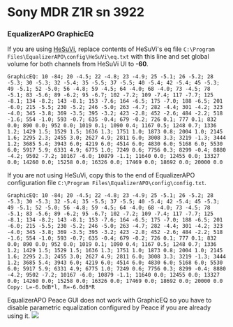 # Sony MDR Z1R sn 3922
### EqualizerAPO GraphicEQ
If you are using [HeSuVi](https://sourceforge.net/projects/hesuvi/), replace contents of HeSuVi's eq file `C:\Program Files\EqualizerAPO\config\HeSuVi\eq.txt` with this line and set global volume for both channels from HeSuVi UI to **-60**.
```
GraphicEQ: 10 -84; 20 -4.5; 22 -4.8; 23 -4.9; 25 -5.1; 26 -5.2; 28 -5.3; 30 -5.3; 32 -5.4; 35 -5.5; 37 -5.5; 40 -5.4; 42 -5.4; 45 -5.3; 49 -5.1; 52 -5.0; 56 -4.8; 59 -4.5; 64 -4.0; 68 -4.0; 73 -4.5; 78 -5.1; 83 -5.6; 89 -6.2; 95 -6.7; 102 -7.2; 109 -7.4; 117 -7.7; 125 -8.1; 134 -8.2; 143 -8.1; 153 -7.6; 164 -6.5; 175 -7.0; 188 -6.5; 201 -6.0; 215 -5.5; 230 -5.2; 246 -5.0; 263 -4.7; 282 -4.4; 301 -4.2; 323 -4.0; 345 -3.8; 369 -3.5; 395 -3.2; 423 -2.8; 452 -2.6; 484 -2.2; 518 -1.6; 554 -1.0; 593 -0.7; 635 -0.4; 679 -0.2; 726 0.1; 777 0.1; 832 0.0; 890 0.0; 952 0.0; 1019 0.1; 1090 0.4; 1167 0.5; 1248 0.7; 1336 1.2; 1429 1.5; 1529 1.5; 1636 1.3; 1751 1.0; 1873 0.8; 2004 1.0; 2145 1.6; 2295 2.3; 2455 3.0; 2627 4.9; 2811 6.0; 3008 3.3; 3219 -1.3; 3444 1.2; 3685 5.4; 3943 6.0; 4219 6.0; 4514 6.0; 4830 6.0; 5168 6.0; 5530 6.0; 5917 5.9; 6331 4.9; 6775 1.0; 7249 0.6; 7756 0.3; 8299 -0.4; 8880 -4.2; 9502 -7.2; 10167 -6.0; 10879 -1.1; 11640 0.0; 12455 0.0; 13327 0.0; 14260 0.0; 15258 0.0; 16326 0.0; 17469 0.0; 18692 0.0; 20000 0.0
```
If you are not using HeSuVi, copy this to the end of EqualizerAPO configuration file `C:\Program Files\EqualizerAPO\config\config.txt`.
```
GraphicEQ: 10 -84; 20 -4.5; 22 -4.8; 23 -4.9; 25 -5.1; 26 -5.2; 28 -5.3; 30 -5.3; 32 -5.4; 35 -5.5; 37 -5.5; 40 -5.4; 42 -5.4; 45 -5.3; 49 -5.1; 52 -5.0; 56 -4.8; 59 -4.5; 64 -4.0; 68 -4.0; 73 -4.5; 78 -5.1; 83 -5.6; 89 -6.2; 95 -6.7; 102 -7.2; 109 -7.4; 117 -7.7; 125 -8.1; 134 -8.2; 143 -8.1; 153 -7.6; 164 -6.5; 175 -7.0; 188 -6.5; 201 -6.0; 215 -5.5; 230 -5.2; 246 -5.0; 263 -4.7; 282 -4.4; 301 -4.2; 323 -4.0; 345 -3.8; 369 -3.5; 395 -3.2; 423 -2.8; 452 -2.6; 484 -2.2; 518 -1.6; 554 -1.0; 593 -0.7; 635 -0.4; 679 -0.2; 726 0.1; 777 0.1; 832 0.0; 890 0.0; 952 0.0; 1019 0.1; 1090 0.4; 1167 0.5; 1248 0.7; 1336 1.2; 1429 1.5; 1529 1.5; 1636 1.3; 1751 1.0; 1873 0.8; 2004 1.0; 2145 1.6; 2295 2.3; 2455 3.0; 2627 4.9; 2811 6.0; 3008 3.3; 3219 -1.3; 3444 1.2; 3685 5.4; 3943 6.0; 4219 6.0; 4514 6.0; 4830 6.0; 5168 6.0; 5530 6.0; 5917 5.9; 6331 4.9; 6775 1.0; 7249 0.6; 7756 0.3; 8299 -0.4; 8880 -4.2; 9502 -7.2; 10167 -6.0; 10879 -1.1; 11640 0.0; 12455 0.0; 13327 0.0; 14260 0.0; 15258 0.0; 16326 0.0; 17469 0.0; 18692 0.0; 20000 0.0
Copy: L=-6.0dB*l, R=-6.0dB*R
```
EqualizerAPO Peace GUI does not work with GraphicEQ so you have to disable parametric equalization configured by Peace if you are already using it.
![](https://raw.githubusercontent.com/jaakkopasanen/AutoEq/master/results/Headphone.com/innerfidelity/onear/Sony%20MDR%20Z1R%20sn%203922/Sony%20MDR%20Z1R%20sn%203922.png)
